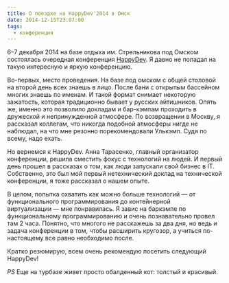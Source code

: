 ```yaml
---
title: О поездке на HappyDev'2014 в Омск
date: 2014-12-15T23:07:00
tags:
  - конференция
---
```


6–7 декабря 2014 на базе отдыха им. Стрельникова под Омском состоялась очередная конференция
[HappyDev](http://happydev.ru). Я давно не попадал на такую интересную и яркую конференцию.

Во-первых, место проведения. На базе под омском с общей столовой на второй день всех знаешь в лицо. После бани с
открытым бассейном многих знаешь по именам. И такой формат снимает некоторую зажатость, которая традиционно бывает у
русских айтишников. Опять же, именно это позволило докладам и бар-кэмпам проходить в дружеской и непринужденной атмосфере.
По возвращении в Москву, я рассказал коллегам, что никогда подобной атмосферы нигде не наблюдал, на что мне резонно
порекомендовали Улькэмп. Судя по всему, надо ехать.

Но вернемся к HappyDev. Анна Тарасенко, главный организатор конференции, решила сместить фокус с технологий на людей. И
первый день прошел в рассказах о том, как люди запускали свой бизнес в IT. Собственно, это был мой первый нетехнический
доклад на технической конференции, я тоже рассказал о нашем опыте.

В целом, попытка охватить как можно больше технологий — от функционального программирования до контейнерной
виртуализации — мне понравилась. Я завис на баркэмпе по функциональному программированию и очень познавательно провел
там 2 часа. Понятно, что многого не расскажешь за два дня, но ведь и задача конференции в том,
чтобы расширить кругозор, а учиться по-настоящему все равно необходимо после.

Кратко резюмирую, всем очень рекомендую посетить следующий HappyDev!

_PS_ Еще на турбазе живет просто обалденный кот: толстый и красивый.
